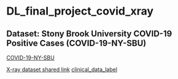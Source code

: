 # DL_final_project_covid_xray
## Dataset: Stony Brook University COVID-19 Positive Cases (COVID-19-NY-SBU)
[COVID-19-NY-SBU](https://wiki.cancerimagingarchive.net/pages/viewpage.action?pageId=89096912)

[X-ray dataset shared link](https://uab365-my.sharepoint.com/:f:/g/personal/ycl2_uab_edu/EisD5x9tXrdKuEhjiaAqteMBnv2gBGIVZ_abMVoKm1QNkw?e=zJfNIG)
[clinical_data_label](https://uab365-my.sharepoint.com/:x:/g/personal/ycl2_uab_edu/ESodzcV66XJPtBFECJ-Qtm0By53rJ8G71-6PzB4CrK2dKQ?e=B78fEd)
